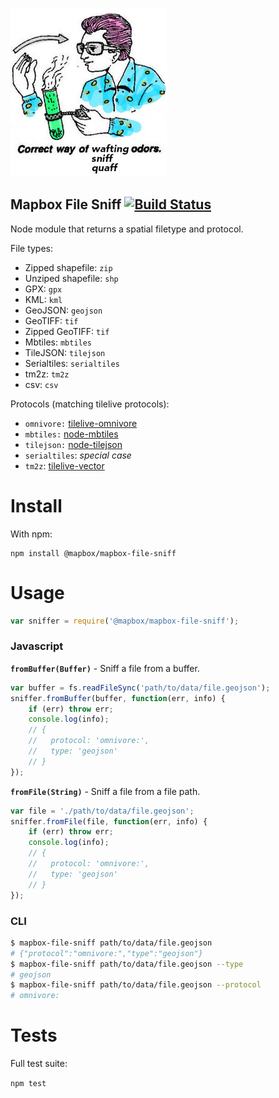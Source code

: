 ![](mapbox-file-sniff.jpg)

## Mapbox File Sniff [![Build Status](https://travis-ci.org/mapbox/mapbox-file-sniff.svg?branch=master)](https://travis-ci.org/mapbox/mapbox-file-sniff)

Node module that returns a spatial filetype and protocol.

File types:

- Zipped shapefile: `zip`
- Unziped shapefile: `shp`
- GPX: `gpx`
- KML: `kml`
- GeoJSON: `geojson`
- GeoTIFF: `tif`
- Zipped GeoTIFF: `tif`
- Mbtiles: `mbtiles`
- TileJSON: `tilejson`
- Serialtiles: `serialtiles`
- tm2z: `tm2z`
- csv: `csv`

Protocols (matching tilelive protocols):

- `omnivore:` [tilelive-omnivore](https://github.com/mapbox/tilelive-omnivore)
- `mbtiles:` [node-mbtiles](https://github.com/mapbox/node-mbtiles)
- `tilejson:` [node-tilejson](https://github.com/mapbox/node-tilejson)
- `serialtiles`: *special case*
- `tm2z`: [tilelive-vector](https://github.com/mapbox/tilelive-vector)

# Install

With npm:
```
npm install @mapbox/mapbox-file-sniff
```

# Usage

```Javascript
var sniffer = require('@mapbox/mapbox-file-sniff');
```

### Javascript

**`fromBuffer(Buffer)`** - Sniff a file from a buffer.

```javascript
var buffer = fs.readFileSync('path/to/data/file.geojson');
sniffer.fromBuffer(buffer, function(err, info) {
	if (err) throw err;
	console.log(info);
	// {
	//   protocol: 'omnivore:',
	//   type: 'geojson'
	// }
});
```

**`fromFile(String)`** - Sniff a file from a file path.

```javascript
var file = './path/to/data/file.geojson';
sniffer.fromFile(file, function(err, info) {
	if (err) throw err;
	console.log(info);
	// {
	//   protocol: 'omnivore:',
	//   type: 'geojson'
	// }
});
```

### CLI

```sh
$ mapbox-file-sniff path/to/data/file.geojson
# {"protocol":"omnivore:","type":"geojson"}
$ mapbox-file-sniff path/to/data/file.geojson --type
# geojson
$ mapbox-file-sniff path/to/data/file.geojson --protocol
# omnivore:
```

# Tests

Full test suite:

`npm test`

